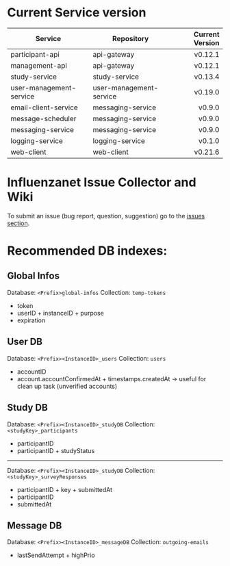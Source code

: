 # Current Service version

| Service        | Repository           | Current Version  |
| -------------- | -------------------- | ----------------:|
| participant-api      | api-gateway | v0.12.1 |
| management-api      | api-gateway | v0.12.1 |
| study-service      | study-service | v0.13.4 |
| user-management-service      | user-management-service | v0.19.0 |
| email-client-service      | messaging-service | v0.9.0 |
| message-scheduler      | messaging-service | v0.9.0 |
| messaging-service      | messaging-service | v0.9.0 |
| logging-service      | logging-service | v0.1.0 |
| web-client      | web-client | v0.21.6 |


# Influenzanet Issue Collector and Wiki

To submit an issue (bug report, question, suggestion) go to the [issues section](https://github.com/influenzanet/influenzanet/issues).

# Recommended DB indexes:

## Global Infos
Database: 
```<Prefix>global-infos```
Collection: 
```temp-tokens```

- token
- userID + instanceID + purpose
- expiration

## User DB
Database: 
```<Prefix><InstanceID>_users```
Collection: 
```users```

- accountID
- account.accountConfirmedAt + timestamps.createdAt -> useful for clean up task (unverified accounts)

## Study DB
Database: 
```<Prefix><InstanceID>_studyDB```
Collection: 
```<studyKey>_participants```

- participantID
- participantID + studyStatus

---

Database: 
```<Prefix><InstanceID>_studyDB```
Collection: 
```<studyKey>_surveyResponses```

- participantID + key + submittedAt
- participantID
- submittedAt

## Message DB

Database:
```<Prefix><InstanceID>_messageDB```
Collection: 
```outgoing-emails```
- lastSendAttempt + highPrio
